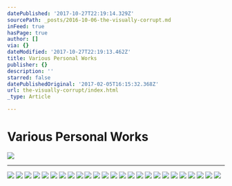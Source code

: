 ```yaml
---
datePublished: '2017-10-27T22:19:14.329Z'
sourcePath: _posts/2016-10-06-the-visually-corrupt.md
inFeed: true
hasPage: true
author: []
via: {}
dateModified: '2017-10-27T22:19:13.462Z'
title: Various Personal Works
publisher: {}
description: ''
starred: false
datePublishedOriginal: '2017-02-05T16:15:32.368Z'
url: the-visually-corrupt/index.html
_type: Article

---
```

# Various Personal Works
![](https://the-grid-user-content.s3-us-west-2.amazonaws.com/6436e980-9d53-4e5f-9ebb-e52c272bd8e2.jpg)

---

![](https://s3-us-west-2.amazonaws.com/the-grid-img/p/a9aa94f898ed4953c1a7a538a0650e158acc2a69.jpg)
![](https://s3-us-west-2.amazonaws.com/the-grid-img/p/6747baef04f1bf8e9051d5196c93bbd5fb07a492.jpg)
![](https://the-grid-user-content.s3-us-west-2.amazonaws.com/bb260add-ee8b-4516-bbaa-00bdaccf8a88.jpg)
![](https://the-grid-user-content.s3-us-west-2.amazonaws.com/61786344-1698-45c2-866e-56d834759e5b.jpg)
![](https://the-grid-user-content.s3-us-west-2.amazonaws.com/8a8dcaf9-1181-4cc6-8057-09bce3a50e5d.jpg)
![](https://s3-us-west-2.amazonaws.com/the-grid-img/p/c7d502382468b936bbcd4f76bbf1fdcf72327643.jpg)
![](https://the-grid-user-content.s3-us-west-2.amazonaws.com/9e066c7d-869f-4456-b3b8-752726ff9968.jpg)
![](https://the-grid-user-content.s3-us-west-2.amazonaws.com/0143303d-313b-4d38-b73f-1bf2f454b91b.jpg)
![](https://the-grid-user-content.s3-us-west-2.amazonaws.com/216e6774-bc23-4cec-90fa-d0b96a1c2646.jpg)
![](https://the-grid-user-content.s3-us-west-2.amazonaws.com/427b33dd-590f-4a1c-9918-ea4b07e3cabb.jpg)
![](https://the-grid-user-content.s3-us-west-2.amazonaws.com/f1645edb-ceb1-4f19-8652-68ead6d78f33.jpg)
![](https://the-grid-user-content.s3-us-west-2.amazonaws.com/1c5bc220-d15a-41c9-84ef-4f88c1e70c44.jpg)
![](https://s3-us-west-2.amazonaws.com/the-grid-img/p/292ef6f3619e46bd68b1b07f17c1a7bcec7b7f0c.jpg)
![](https://the-grid-user-content.s3-us-west-2.amazonaws.com/f3be2ba9-2a86-4538-bbd5-bfa126d8114f.jpg)
![](https://the-grid-user-content.s3-us-west-2.amazonaws.com/67ead2f3-5e52-4815-82b5-fc4c5d243bd9.jpg)
![](https://s3-us-west-2.amazonaws.com/the-grid-img/p/fdc92067a17f0bfa8294c208f3a666eb4a31adfa.jpg)
![](https://s3-us-west-2.amazonaws.com/the-grid-img/p/2ba1cce103c359e41dc9f65ca3d43942ce09a2bf.jpg)
![](https://s3-us-west-2.amazonaws.com/the-grid-img/p/ab553031e1e2877b6b52f968daac826b100721a4.jpg)
![](https://s3-us-west-2.amazonaws.com/the-grid-img/p/18c1c672b75a498565c51764987b56c06164d907.jpg)
![](https://s3-us-west-2.amazonaws.com/the-grid-img/p/418d0d40bc1963864111e94da3eb463341c2b94a.jpg)
![](https://s3-us-west-2.amazonaws.com/the-grid-img/p/1bcf27a3e722a9bafd85e0d2fc26af3d1c46cbaf.jpg)
![](https://the-grid-user-content.s3-us-west-2.amazonaws.com/7f9b4870-ec14-4d0d-97c5-4544e5d61ac8.jpg)
![](https://the-grid-user-content.s3-us-west-2.amazonaws.com/0f22b902-08b6-4f9e-9ba0-1b0679ffae69.jpg)
![](https://the-grid-user-content.s3-us-west-2.amazonaws.com/c9e8e12d-bfe3-4a3f-af7c-409269bc162d.jpg)
![](https://the-grid-user-content.s3-us-west-2.amazonaws.com/1922a8b4-320b-4f26-84e7-371267ef0d74.jpg)